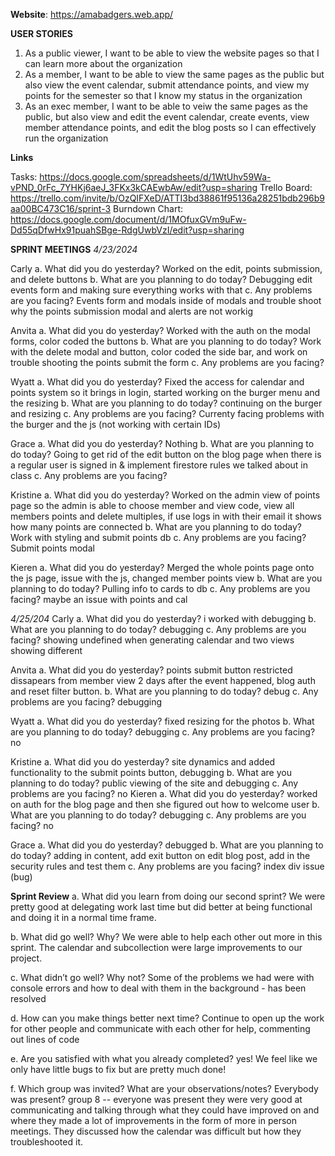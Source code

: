 **Website**: https://amabadgers.web.app/

**USER STORIES**
1. As a public viewer, I want to be able to view the website pages so that I can learn more about the organization
2. As a member, I want to be able to view the same pages as the public but also view the event calendar, submit attendance points, and view my points for the semester so that I know my status in the organization
3. As an exec member, I want to be able to veiw the same pages as the public, but also view and edit the event calendar, create events, view member attendance points, and edit the blog posts so I can effectively run the organization

**Links**

Tasks: https://docs.google.com/spreadsheets/d/1WtUhv59Wa-vPND_0rFc_7YHKj6aeJ_3FKx3kCAEwbAw/edit?usp=sharing
Trello Board: https://trello.com/invite/b/OzQIFXeD/ATTI3bd38861f95136a28251bdb296b9aa00BC473C16/sprint-3
Burndown Chart: https://docs.google.com/document/d/1MOfuxGVm9uFw-Dd55qDfwHx91puahSBge-RdgUwbVzI/edit?usp=sharing


**SPRINT MEETINGS**
*4/23/2024*

Carly
a. What did you do yesterday?
Worked on the edit, points submission, and delete buttons
b. What are you planning to do today?
Debugging edit events form and making sure everything works with that
c. Any problems are you facing?
Events form and modals inside of modals and trouble shoot why the points submission modal and alerts are not workig

Anvita
a. What did you do yesterday?
Worked with the auth on the modal forms, color coded the buttons
b. What are you planning to do today?
Work with the delete modal and button, color coded the side bar, and work on trouble shooting the points submit the form
c. Any problems are you facing?


Wyatt
a. What did you do yesterday?
Fixed the access for calendar and points system so it brings in login, started working on the burger menu and the resizing 
b. What are you planning to do today?
continuing on the burger and resizing
c. Any problems are you facing?
Currenty facing problems with the burger and the js (not working with certain IDs)

Grace
a. What did you do yesterday?
Nothing
b. What are you planning to do today?
Going to get rid of the edit button on the blog page when there is a regular user is signed in & implement firestore rules we talked about in class
c. Any problems are you facing?

Kristine
a. What did you do yesterday?
Worked on the admin view of points page so the admin is able to choose member and view code, view all members points and delete multiples, if use logs in with their email it shows how many points are connected
b. What are you planning to do today?
Work with styling and submit points db
c. Any problems are you facing?
Submit points modal

Kieren
a. What did you do yesterday?
Merged the whole points page onto the js page, issue with the js, changed member points view
b. What are you planning to do today?
Pulling info to cards to db 
c. Any problems are you facing?
maybe an issue with points and cal


*4/25/204*
Carly 
a. What did you do yesterday?
i worked with debugging 
b. What are you planning to do today?
debugging
c. Any problems are you facing?
showing undefined when generating calendar and two views showing different

Anvita 
a. What did you do yesterday?
points submit button restricted dissapears from member view 2 days after the event happened, blog auth and reset filter button.
b. What are you planning to do today?
debug
c. Any problems are you facing?
debugging 


Wyatt
a. What did you do yesterday?
fixed resizing for the photos
b. What are you planning to do today?
debugging
c. Any problems are you facing?
no

Kristine
a. What did you do yesterday?
site dynamics and added functionality to the submit points button, debugging 
b. What are you planning to do today?
public viewing of the site and debugging
c. Any problems are you facing?
no
Kieren
a. What did you do yesterday?
worked on auth for the blog page and then she figured out how to welcome user
b. What are you planning to do today?
debugging
c. Any problems are you facing?
no

Grace
a. What did you do yesterday?
debugged
b. What are you planning to do today?
adding in content, add exit button on edit blog post, add in the security rules and test them
c. Any problems are you facing?
index div issue (bug)


**Sprint Review**
a. What did you learn from doing our second sprint?
We were pretty good at delegating work last time but did better at being functional and doing it in a normal time frame. 

b. What did go well? Why?
We were able to help each other out more in this sprint. The calendar and subcollection were large improvements to our project. 

c. What didn’t go well? Why not?
Some of the problems we had were with console errors and how to deal with them in the background - has been resolved

d. How can you make things better next time?
Continue to open up the work for other people and communicate with each other for help, commenting out lines of code 

e. Are you satisfied with what you already completed?
yes! We feel like we only have little bugs to fix but are pretty much done!

f. Which group was invited? What are your observations/notes? Everybody was present?
group 8 -- everyone was present 
they were very good at communicating and talking through what they could have improved on and where they made a lot of improvements in the form of more in person meetings. They discussed how the calendar was difficult but how they troubleshooted it. 

